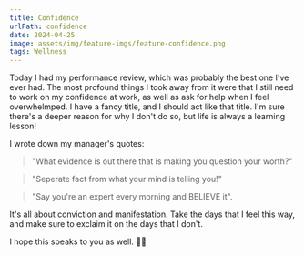 ```yaml
---
title: Confidence
urlPath: confidence
date: 2024-04-25
image: assets/img/feature-imgs/feature-confidence.png
tags: Wellness
---
```


Today I had my performance review, which was probably the best one I've ever had. The most profound things I took away from it were that I still need to work on my confidence at work, as well as ask for help when I feel overwhelmped. I have a fancy title, and I should act like that title. I'm sure there's a deeper reason for why I don't do so, but life is always a learning lesson!

I wrote down my manager's quotes:

>"What evidence is out there that is making you question your worth?"

>"Seperate fact from what your mind is telling you!"

>"Say you're an expert every morning and BELIEVE it".


It's all about conviction and manifestation. Take the days that I feel this way, and make sure to exclaim it on the days that I don't.

I hope this speaks to you as well. 👏🏽